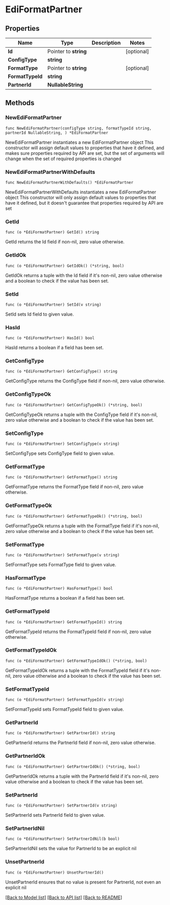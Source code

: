 # EdiFormatPartner

## Properties

Name | Type | Description | Notes
------------ | ------------- | ------------- | -------------
**Id** | Pointer to **string** |  | [optional] 
**ConfigType** | **string** |  | 
**FormatType** | Pointer to **string** |  | [optional] 
**FormatTypeId** | **string** |  | 
**PartnerId** | **NullableString** |  | 

## Methods

### NewEdiFormatPartner

`func NewEdiFormatPartner(configType string, formatTypeId string, partnerId NullableString, ) *EdiFormatPartner`

NewEdiFormatPartner instantiates a new EdiFormatPartner object
This constructor will assign default values to properties that have it defined,
and makes sure properties required by API are set, but the set of arguments
will change when the set of required properties is changed

### NewEdiFormatPartnerWithDefaults

`func NewEdiFormatPartnerWithDefaults() *EdiFormatPartner`

NewEdiFormatPartnerWithDefaults instantiates a new EdiFormatPartner object
This constructor will only assign default values to properties that have it defined,
but it doesn't guarantee that properties required by API are set

### GetId

`func (o *EdiFormatPartner) GetId() string`

GetId returns the Id field if non-nil, zero value otherwise.

### GetIdOk

`func (o *EdiFormatPartner) GetIdOk() (*string, bool)`

GetIdOk returns a tuple with the Id field if it's non-nil, zero value otherwise
and a boolean to check if the value has been set.

### SetId

`func (o *EdiFormatPartner) SetId(v string)`

SetId sets Id field to given value.

### HasId

`func (o *EdiFormatPartner) HasId() bool`

HasId returns a boolean if a field has been set.

### GetConfigType

`func (o *EdiFormatPartner) GetConfigType() string`

GetConfigType returns the ConfigType field if non-nil, zero value otherwise.

### GetConfigTypeOk

`func (o *EdiFormatPartner) GetConfigTypeOk() (*string, bool)`

GetConfigTypeOk returns a tuple with the ConfigType field if it's non-nil, zero value otherwise
and a boolean to check if the value has been set.

### SetConfigType

`func (o *EdiFormatPartner) SetConfigType(v string)`

SetConfigType sets ConfigType field to given value.


### GetFormatType

`func (o *EdiFormatPartner) GetFormatType() string`

GetFormatType returns the FormatType field if non-nil, zero value otherwise.

### GetFormatTypeOk

`func (o *EdiFormatPartner) GetFormatTypeOk() (*string, bool)`

GetFormatTypeOk returns a tuple with the FormatType field if it's non-nil, zero value otherwise
and a boolean to check if the value has been set.

### SetFormatType

`func (o *EdiFormatPartner) SetFormatType(v string)`

SetFormatType sets FormatType field to given value.

### HasFormatType

`func (o *EdiFormatPartner) HasFormatType() bool`

HasFormatType returns a boolean if a field has been set.

### GetFormatTypeId

`func (o *EdiFormatPartner) GetFormatTypeId() string`

GetFormatTypeId returns the FormatTypeId field if non-nil, zero value otherwise.

### GetFormatTypeIdOk

`func (o *EdiFormatPartner) GetFormatTypeIdOk() (*string, bool)`

GetFormatTypeIdOk returns a tuple with the FormatTypeId field if it's non-nil, zero value otherwise
and a boolean to check if the value has been set.

### SetFormatTypeId

`func (o *EdiFormatPartner) SetFormatTypeId(v string)`

SetFormatTypeId sets FormatTypeId field to given value.


### GetPartnerId

`func (o *EdiFormatPartner) GetPartnerId() string`

GetPartnerId returns the PartnerId field if non-nil, zero value otherwise.

### GetPartnerIdOk

`func (o *EdiFormatPartner) GetPartnerIdOk() (*string, bool)`

GetPartnerIdOk returns a tuple with the PartnerId field if it's non-nil, zero value otherwise
and a boolean to check if the value has been set.

### SetPartnerId

`func (o *EdiFormatPartner) SetPartnerId(v string)`

SetPartnerId sets PartnerId field to given value.


### SetPartnerIdNil

`func (o *EdiFormatPartner) SetPartnerIdNil(b bool)`

 SetPartnerIdNil sets the value for PartnerId to be an explicit nil

### UnsetPartnerId
`func (o *EdiFormatPartner) UnsetPartnerId()`

UnsetPartnerId ensures that no value is present for PartnerId, not even an explicit nil

[[Back to Model list]](../README.md#documentation-for-models) [[Back to API list]](../README.md#documentation-for-api-endpoints) [[Back to README]](../README.md)


